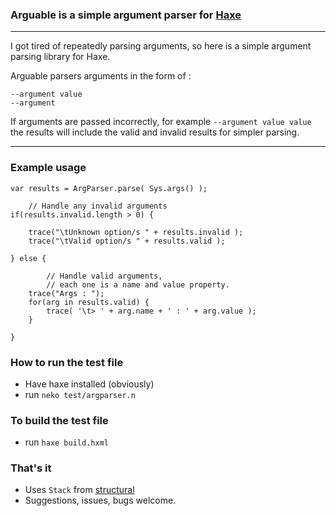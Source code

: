 
### Arguable is a simple argument parser for [Haxe](http://haxe.org/)
---

I got tired of repeatedly parsing arguments, so here is a simple argument parsing library for Haxe.

Arguable parsers arguments in the form of :   

`--argument value`   
`--argument`   

If arguments are passed incorrectly, for example `--argument value value` the results will include the valid and invalid results for simpler parsing.

---

### Example usage

    var results = ArgParser.parse( Sys.args() );

    	// Handle any invalid arguments
    if(results.invalid.length > 0) {

    	trace("\tUnknown option/s " + results.invalid );
    	trace("\tValid option/s " + results.valid );

    } else {

    		// Handle valid arguments, 
    		// each one is a name and value property.
    	trace("Args : ");
		for(arg in results.valid) {
            trace( '\t> ' + arg.name + ' : ' + arg.value );
		}

    }

### How to run the test file
	
- Have haxe installed (obviously)
- run `neko test/argparser.n`

### To build the test file
- run `haxe build.hxml`


### That's it

- Uses `Stack` from [structural](http://github.com/underscorediscovery/structural)
- Suggestions, issues, bugs welcome.

